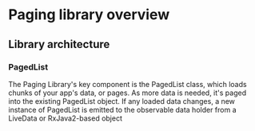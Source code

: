 # Paging library overview

## Library architecture

### PagedList

The Paging Library's key component is the PagedList class, which loads chunks of your app's data, or pages. As more data is needed, it's paged into the existing PagedList object. If any loaded data changes, a new instance of PagedList is emitted to the observable data holder from a LiveData or RxJava2-based object



